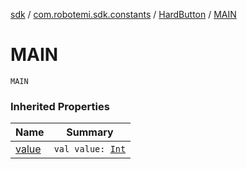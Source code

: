 [sdk](../../index.md) / [com.robotemi.sdk.constants](../index.md) / [HardButton](index.md) / [MAIN](./-m-a-i-n.md)

# MAIN

`MAIN`

### Inherited Properties

| Name | Summary |
|---|---|
| [value](value.md) | `val value: `[`Int`](https://kotlinlang.org/api/latest/jvm/stdlib/kotlin/-int/index.html) |
